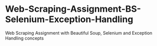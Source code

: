 # Web-Scraping-Assignment-BS-Selenium-Exception-Handling
Web Scraping Assignment with Beautiful Soup, Selenium and Exception Handling concepts
